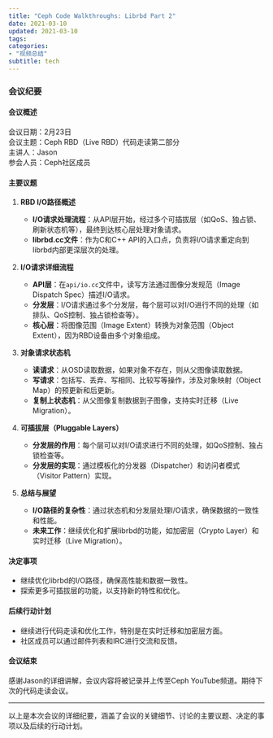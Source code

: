 ```yaml
---
title: "Ceph Code Walkthroughs: Librbd Part 2"
date: 2021-03-10
updated: 2021-03-10
tags:
categories:
- "视频总结"
subtitle: tech
---
```



### 会议纪要

#### 会议概述
会议日期：2月23日  
会议主题：Ceph RBD（Live RBD）代码走读第二部分  
主讲人：Jason  
参会人员：Ceph社区成员

#### 主要议题
1. **RBD I/O路径概述**
   - **I/O请求处理流程**：从API层开始，经过多个可插拔层（如QoS、独占锁、刷新状态机等），最终到达核心层处理对象请求。
   - **librbd.cc文件**：作为C和C++ API的入口点，负责将I/O请求重定向到librbd内部更深层次的处理。

2. **I/O请求详细流程**
   - **API层**：在`api/io.cc`文件中，读写方法通过图像分发规范（Image Dispatch Spec）描述I/O请求。
   - **分发层**：I/O请求通过多个分发层，每个层可以对I/O进行不同的处理（如排队、QoS控制、独占锁检查等）。
   - **核心层**：将图像范围（Image Extent）转换为对象范围（Object Extent），因为RBD设备由多个对象组成。

3. **对象请求状态机**
   - **读请求**：从OSD读取数据，如果对象不存在，则从父图像读取数据。
   - **写请求**：包括写、丢弃、写相同、比较写等操作，涉及对象映射（Object Map）的预更新和后更新。
   - **复制上状态机**：从父图像复制数据到子图像，支持实时迁移（Live Migration）。

4. **可插拔层（Pluggable Layers）**
   - **分发层的作用**：每个层可以对I/O请求进行不同的处理，如QoS控制、独占锁检查等。
   - **分发层的实现**：通过模板化的分发器（Dispatcher）和访问者模式（Visitor Pattern）实现。

5. **总结与展望**
   - **I/O路径的复杂性**：通过状态机和分发层处理I/O请求，确保数据的一致性和性能。
   - **未来工作**：继续优化和扩展librbd的功能，如加密层（Crypto Layer）和实时迁移（Live Migration）。

#### 决定事项
- 继续优化librbd的I/O路径，确保高性能和数据一致性。
- 探索更多可插拔层的功能，以支持新的特性和优化。

#### 后续行动计划
- 继续进行代码走读和优化工作，特别是在实时迁移和加密层方面。
- 社区成员可以通过邮件列表和IRC进行交流和反馈。

#### 会议结束
感谢Jason的详细讲解，会议内容将被记录并上传至Ceph YouTube频道。期待下次的代码走读会议。

---

以上是本次会议的详细纪要，涵盖了会议的关键细节、讨论的主要议题、决定的事项以及后续的行动计划。